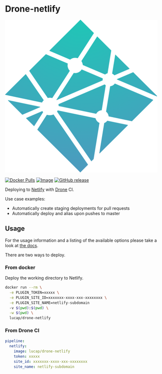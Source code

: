 # Drone-netlify

![Netlify logo](netlify.png?raw=true "netlify.com")

[![Docker Pulls](https://img.shields.io/docker/pulls/lucap/drone-netlify.svg)](https://hub.docker.com/r/lucap/drone-netlify/)
[![Image](https://images.microbadger.com/badges/image/lucap/drone-netlify.svg)](https://microbadger.com/images/lucap/drone-netlify "Get your own image badge on microbadger.com")
[![GitHub release](https://img.shields.io/github/release/lucaperret/drone-netlify.svg)](https://github.com/lucaperret/drone-netlify/releases/latest)

Deploying to [Netlify](https://netlify.com) with [Drone](https://drone.io) CI.

Use case examples:

- Automatically create staging deployments for pull requests
- Automatically deploy and alias upon pushes to master

## Usage

For the usage information and a listing of the available options please take a look at [the docs](DOCS.md).

There are two ways to deploy.

### From docker

Deploy the working directory to Netlify.

```bash
docker run --rm \
  -e PLUGIN_TOKEN=xxxxx \
  -e PLUGIN_SITE_ID=xxxxxxx-xxxx-xxx-xxxxxxxx \
  -e PLUGIN_SITE_NAME=netlify-subdomain
  -v $(pwd):$(pwd) \
  -w $(pwd) \
  lucap/drone-netlify
```

### From Drone CI

```yaml
pipeline:
  netlify:
    image: lucap/drone-netlify
    token: xxxxx
    site_id: xxxxxxx-xxxx-xxx-xxxxxxxx
    site_name: netlify-subdomain
```
